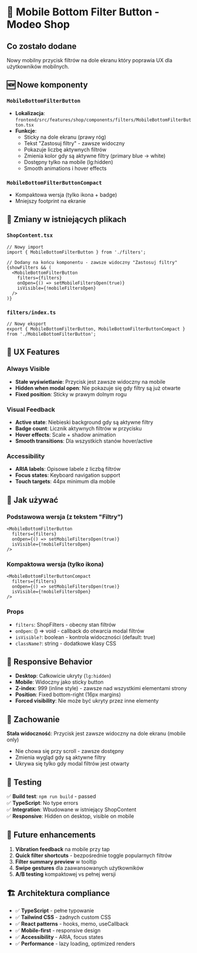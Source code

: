 # 📱 Mobile Bottom Filter Button - Modeo Shop

## Co zostało dodane

Nowy mobilny przycisk filtrów na dole ekranu który poprawia UX dla użytkowników mobilnych.

## 🆕 Nowe komponenty

### `MobileBottomFilterButton`
- **Lokalizacja**: `frontend/src/features/shop/components/filters/MobileBottomFilterButton.tsx`
- **Funkcje**:
  - Sticky na dole ekranu (prawy róg)
  - Tekst "Zastosuj filtry" - zawsze widoczny
  - Pokazuje liczbę aktywnych filtrów
  - Zmienia kolor gdy są aktywne filtry (primary blue → white)
  - Dostępny tylko na mobile (lg:hidden)
  - Smooth animations i hover effects

### `MobileBottomFilterButtonCompact`
- Kompaktowa wersja (tylko ikona + badge)
- Mniejszy footprint na ekranie

## 🔧 Zmiany w istniejących plikach

### `ShopContent.tsx`
```tsx
// Nowy import
import { MobileBottomFilterButton } from './filters';

// Dodany na końcu komponentu - zawsze widoczny "Zastosuj filtry"
{showFilters && (
  <MobileBottomFilterButton
    filters={filters}
    onOpen={() => setMobileFiltersOpen(true)}
    isVisible={!mobileFiltersOpen}
  />
)}
```

### `filters/index.ts`
```tsx
// Nowy eksport
export { MobileBottomFilterButton, MobileBottomFilterButtonCompact } from './MobileBottomFilterButton';
```

## 🎨 UX Features

### Always Visible
- **Stałe wyświetlanie**: Przycisk jest zawsze widoczny na mobile
- **Hidden when modal open**: Nie pokazuje się gdy filtry są już otwarte
- **Fixed position**: Sticky w prawym dolnym rogu

### Visual Feedback
- **Active state**: Niebieski background gdy są aktywne filtry
- **Badge count**: Licznik aktywnych filtrów w przycisku
- **Hover effects**: Scale + shadow animation
- **Smooth transitions**: Dla wszystkich stanów hover/active

### Accessibility
- **ARIA labels**: Opisowe labele z liczbą filtrów
- **Focus states**: Keyboard navigation support
- **Touch targets**: 44px minimum dla mobile

## 🚀 Jak używać

### Podstawowa wersja (z tekstem "Filtry")
```tsx
<MobileBottomFilterButton
  filters={filters}
  onOpen={() => setMobileFiltersOpen(true)}
  isVisible={!mobileFiltersOpen}
/>
```

### Kompaktowa wersja (tylko ikona)
```tsx
<MobileBottomFilterButtonCompact
  filters={filters}
  onOpen={() => setMobileFiltersOpen(true)}
  isVisible={!mobileFiltersOpen}
/>
```

### Props
- `filters`: ShopFilters - obecny stan filtrów
- `onOpen`: () => void - callback do otwarcia modal filtrów
- `isVisible?`: boolean - kontrola widoczności (default: true)
- `className?`: string - dodatkowe klasy CSS

## 📱 Responsive Behavior

- **Desktop**: Całkowicie ukryty (`lg:hidden`)
- **Mobile**: Widoczny jako sticky button
- **Z-index**: 999 (inline style) - zawsze nad wszystkimi elementami strony
- **Position**: Fixed bottom-right (16px margins)
- **Forced visibility**: Nie może być ukryty przez inne elementy

## 🎯 Zachowanie

**Stała widoczność**: Przycisk jest zawsze widoczny na dole ekranu (mobile only)
- Nie chowa się przy scroll - zawsze dostępny
- Zmienia wygląd gdy są aktywne filtry  
- Ukrywa się tylko gdy modal filtrów jest otwarty

## 🧪 Testing

✅ **Build test**: `npm run build` - passed  
✅ **TypeScript**: No type errors  
✅ **Integration**: Wbudowane w istniejący ShopContent  
✅ **Responsive**: Hidden on desktop, visible on mobile  

## 🔄 Future enhancements

1. **Vibration feedback** na mobile przy tap
2. **Quick filter shortcuts** - bezpośrednie toggle popularnych filtrów
3. **Filter summary preview** w tooltip
4. **Swipe gestures** dla zaawansowanych użytkowników
5. **A/B testing** kompaktowej vs pełnej wersji

## 🏗️ Architektura compliance

- ✅ **TypeScript** - pełne typowanie
- ✅ **Tailwind CSS** - żadnych custom CSS
- ✅ **React patterns** - hooks, memo, useCallback
- ✅ **Mobile-first** - responsive design
- ✅ **Accessibility** - ARIA, focus states
- ✅ **Performance** - lazy loading, optimized renders